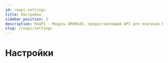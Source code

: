```yaml
---
id: reapi-settings
title: Настройки
sidebar_position: 3
description: ReAPI - Модуль AMXModX, предоставляющий API для плагинов ReHLDS, ReGameDLL и Metamod (например, ReUnion, ReVoice).
slug: /reapi/settings
---
```


<head>
  <title>reapi: Настройки | ReHLDS</title>
</head>

# Настройки

